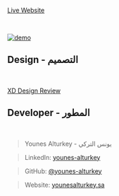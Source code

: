 <a align="center" href="https://younesalturkey.sa">Live Website</a>

<br/>

<p>
  <a href="https://younesalturkey.sa"><img src="https://github.com/younes-alturkey/younesalturkey.sa/blob/main/files/demo.gif" alt="demo"/></a>
</p>

## Design - التصميم

<br/>

[XD Design Review](https://xd.adobe.com/view/e1c35989-ed5f-47f5-b6ec-c0124d4829a8-b490)

## Developer - المطور

<br/>

> Younes Alturkey - يونس التركي

> LinkedIn: [younes-alturkey](https://www.linkedin.com/in/younes-alturkey/)

> GitHub: [@younes-alturkey](https://github.com/younes-alturkey)

> Website: [younesalturkey.sa](https://younesalturkey.sa)
